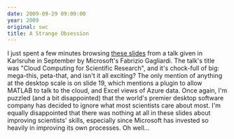 ```yaml
---
date: 2009-09-29 09:00:00
year: 2009
original: swc
title: A Strange Obsession
---
```


I just spent a few minutes browsing
<a href="http://research.microsoft.com/pubs/102785/GridKA_2009.pdf">these slides</a>
from a talk given in Karlsruhe in September by Microsoft's
Fabrizio Gagliardi.  The talk's title was "Cloud Computing for
Scientific Research", and it's chock-full of big: mega-this,
peta-that, and isn't it all exciting? The only mention of anything at
the desktop scale is on slide 19, which mentions a plugin to allow
MATLAB to talk to the cloud, and Excel views of Azure data. Once
again, I'm puzzled (and a bit disappointed) that the world's premier
desktop software company has decided to ignore
what most scientists care about most. I'm equally disappointed that there was nothing at
all in these slides about improving scientists' skills, especially
since Microsoft has invested so heavily in improving its own
processes. Oh well…

